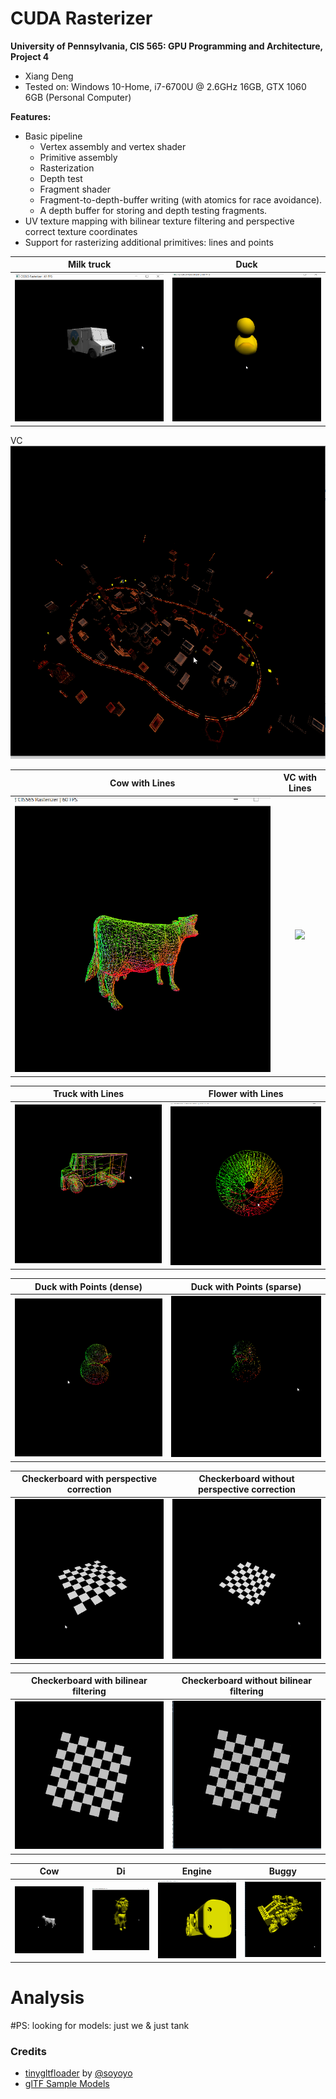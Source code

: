 CUDA Rasterizer
===============

**University of Pennsylvania, CIS 565: GPU Programming and Architecture, Project 4** 

* Xiang Deng
* Tested on:  Windows 10-Home, i7-6700U @ 2.6GHz 16GB, GTX 1060 6GB (Personal Computer)

**Features:**

* Basic pipeline
  * Vertex assembly and vertex shader
  * Primitive assembly
  * Rasterization
  * Depth test
  * Fragment shader
  * Fragment-to-depth-buffer writing (with atomics for race avoidance).
  * A depth buffer for storing and depth testing fragments. 
* UV texture mapping with bilinear texture filtering and perspective correct texture coordinates
* Support for rasterizing additional primitives: lines and points

Milk truck | Duck
:-------------------------:|:-------------------------: 
![](imgs/milk1.gif) | ![](imgs/duck1.gif) 



VC
![](imgs/VC1.gif)

Cow with Lines | VC with Lines
:-------------------------:|:-------------------------: 
![](imgs/cow2.gif) | ![](imgs/VC2.gif)

Truck with Lines | Flower with Lines
:-------------------------:|:-------------------------: 
![](imgs/truck2.gif) | ![](imgs/flower.gif)

Duck with Points (dense) | Duck with Points (sparse)
:-------------------------:|:-------------------------: 
![](imgs/duck3.gif) | ![](imgs/duck4.gif)

Checkerboard with perspective correction | Checkerboard without perspective correction
:-------------------------:|:-------------------------: 
![](imgs/checkerboard.gif) | ![](imgs/checkerboard2.gif)

Checkerboard with bilinear filtering | Checkerboard without bilinear filtering
:-------------------------:|:-------------------------: 
![](imgs/checkwithbin.JPG) | ![](imgs/checkwithnobin.JPG)



Cow | Di|Engine | Buggy
:-------------------------:|:-------------------------: |:-------------------------:|:-------------------------: 
![](imgs/cow1.gif) | ![](imgs/di1.gif) |![](imgs/engine1.gif) | ![](imgs/buggy1.gif)

# Analysis


#PS: looking for models: just we & just tank



### Credits

* [tinygltfloader](https://github.com/syoyo/tinygltfloader) by [@soyoyo](https://github.com/syoyo)
* [glTF Sample Models](https://github.com/KhronosGroup/glTF/blob/master/sampleModels/README.md)
